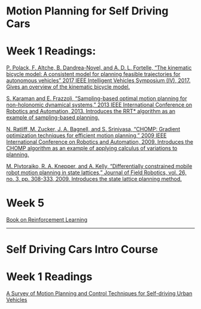 # Motion Planning for Self Driving Cars

# Week 1 Readings:

[P. Polack, F. Altche, B. Dandrea-Novel, and A. D. L. Fortelle, “The kinematic bicycle model: A consistent model for planning feasible trajectories for autonomous vehicles” 2017 IEEE Intelligent Vehicles Symposium (IV), 2017.  Gives an overview of the kinematic bicycle model.](https://www.researchgate.net/publication/318810853_The_kinematic_bicycle_model_A_consistent_model_for_planning_feasible_trajectories_for_autonomous_vehicles)

[S. Karaman and E. Frazzoli, “Sampling-based optimal motion planning for non-holonomic dynamical systems,” 2013 IEEE International Conference on Robotics and Automation, 2013. Introduces the RRT* algorithm as an example of sampling-based planning.](http://amav.gatech.edu/sites/default/files/papers/icra2013.Karaman.Frazzoli.submitted.pdf)

[N. Ratliff, M. Zucker, J. A. Bagnell, and S. Srinivasa, “CHOMP: Gradient optimization techniques for efficient motion planning,” 2009 IEEE International Conference on Robotics and Automation, 2009. Introduces the CHOMP algorithm as an example of applying calculus of variations to planning.](https://kilthub.cmu.edu/articles/CHOMP_Gradient_Optimization_Techniques_for_Efficient_Motion_Planning/6552254/1)

[M. Pivtoraiko, R. A. Knepper, and A. Kelly, “Differentially constrained mobile robot motion planning in state lattices,” Journal of Field Robotics, vol. 26, no. 3, pp. 308-333, 2009. Introduces the state lattice planning method.](https://ri.cmu.edu/pub_files/2009/3/ross.pdf)


# Week 5

[Book on Reinforcement Learning](http://incompleteideas.net/book/RLbook2020.pdf)



---

# Self Driving Cars Intro Course

# Week 1 Readings

[A Survey of Motion Planning and Control Techniques for Self-driving Urban Vehicles](https://arxiv.org/abs/1604.07446)
